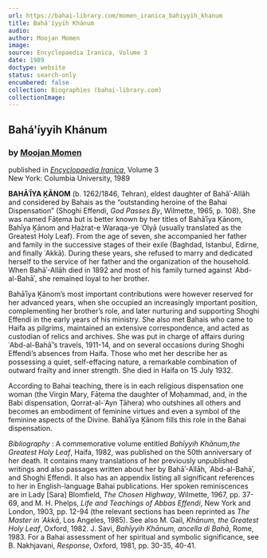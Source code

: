 ```yaml
---
url: https://bahai-library.com/momen_iranica_bahiyyih_khanum
title: Bahá'íyyih Khánum
audio: 
author: Moojan Momen
image: 
source: Encyclopaedia Iranica, Volume 3
date: 1989
doctype: website
status: search-only
encumbered: false
collection: Biographies (bahai-library.com)
collectionImage: 
---
```



## Bahá'íyyih Khánum

### by [Moojan Momen](https://bahai-library.com/author/Moojan+Momen)

published in [_Encyclopaedia Iranica_](https://bahai-library.com/series/Encyclopaedia%20Iranica), Volume 3  
New York: Columbia University, 1989


**BAHĀʾĪYA ḴĀNOM** (b. 1262/1846, Tehran), eldest daughter of Bahāʾ-Allāh and considered by Bahais as the “outstanding heroine of the Bahai Dispensation” (Shoghi Effendi, _God Passes By_, Wilmette, 1965, p. 108). She was named Fāṭema but is better known by her titles of Bahāʾīya Ḵānom, Bahīya Ḵānom and Ḥażrat-e Waraqa-ye ʿOlyā (usually translated as the Greatest Holy Leaf). From the age of seven, she accompanied her father and family in the successive stages of their exile (Baghdad, Istanbul, Edirne, and finally ʿAkkā). During these years, she refused to marry and dedicated herself to the service of her father and the organization of the household. When Bahāʾ-Allāh died in 1892 and most of his family turned against ʿAbd-al-Bahāʾ, she remained loyal to her brother.

Bahāʾīya Ḵānom’s most important contributions were however reserved for her advanced years, when she occupied an increasingly important position, complementing her brother’s role, and later nurturing and supporting Shoghi Effendi in the early years of his ministry. She also met Bahais who came to Haifa as pilgrims, maintained an extensive correspondence, and acted as custodian of relics and archives. She was put in charge of affairs during ʿAbd-al-Bahāʾ’s travels, 1911-14, and on several occasions during Shoghi Effendi’s absences from Haifa. Those who met her describe her as possessing a quiet, self-effacing nature, a remarkable combination of outward frailty and inner strength. She died in Haifa on 15 July 1932.

According to Bahai teaching, there is in each religious dispensation one woman (the Virgin Mary, Fāṭema the daughter of Moḥammad, and, in the Babi dispensation, Qorrat-al-ʿAyn Ṭāhera) who outshines all others and becomes an embodiment of feminine virtues and even a symbol of the feminine aspects of the Divine. Bahāʾīya Ḵānom fills this role in the Bahai dispensation.

_Bibliography_ : A commemorative volume entitled _Bahīyyih Khānum,the Greatest Holy Leaf_, Haifa, 1982, was published on the 50th anniversary of her death. It contains many translations of her previously unpublished writings and also passages written about her by Bahāʾ-Allāh, ʿAbd-al-Bahāʾ, and Shoghi Effendi. It also has an appendix listing all significant references to her in English-language Bahai publications. Her spoken reminiscences are in Lady \[Sara\] Blomfield, _The Chosen Highway_, Wilmette, 1967, pp. 37-69, and M. H. Phelps, _Life and Teachings of Abbas Effendi_, New York and London, 1903, pp. 12-94 (the relevant sections has been reprinted as _The Master in ʿAkkā_, Los Angeles, 1985). See also M. Gail, _Khānum, the Greatest Holy Leaf_, Oxford, 1982. J. Savi, _Bahīyyih Khānum, ancella di Bahā_, Rome, 1983. For a Bahai assessment of her spiritual and symbolic significance, see B. Nakhjavani, _Response_, Oxford, 1981, pp. 30-35, 40-41.